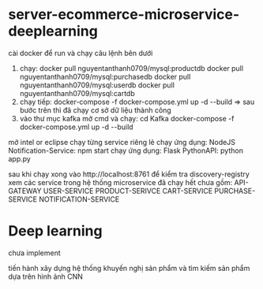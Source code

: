 # server-ecommerce-microservice-deeplearning
cài docker để run và chạy câu lệnh bên dưới

1. chạy:
docker pull nguyentanthanh0709/mysql:productdb
docker pull nguyentanthanh0709/mysql:purchasedb
docker pull nguyentanthanh0709/mysql:userdb
docker pull nguyentanthanh0709/mysql:cartdb
2. chạy tiếp:
docker-compose -f docker-compose.yml up -d --build
=> sau bước trên thì đã chạy cơ sở dữ liệu thành công
3. vào thư mục kafka mở cmd và chạy:
cd Kafka
docker-compose -f docker-compose.yml up -d --build

mở intel or eclipse chạy từng service riêng lẻ
chạy ứng dụng: NodeJS Notification-Service: npm start
chạy ứng dụng: Flask PythonAPI: python app.py


sau khi chạy xong vào http://localhost:8761
để kiểm tra discovery-registry
xem các service trong hệ thống microservice đã chạy hết chưa
gồm:
API-GATEWAY
USER-SERVICE
PRODUCT-SERIVCE
CART-SERVICE
PURCHASE-SERVICE
NOTIFICATION-SERVICE

# Deep learning
 chưa implement

tiến hành xây dựng hệ thống khuyến nghị sản phẩm
và tìm kiếm sản phẩm dựa trên hình ảnh CNN